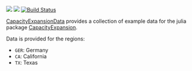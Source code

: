 [![](https://img.shields.io/badge/docs-stable-blue.svg)](https://YoungFaithful.github.io/CapacityExpansionData.jl/stable)
[![](https://img.shields.io/badge/docs-dev-blue.svg)](https://YoungFaithful.github.io/CapacityExpansionData.jl/dev)
[![Build Status](https://travis-ci.com/YoungFaithful/CapacityExpansionData.jl.svg?branch=master)](https://travis-ci.com/YoungFaithful/CapacityExpansionData.jl)

[CapacityExpansionData](https://github.com/YoungFaithful/CapacityExpansionData.jl) provides a collection of example data for the julia package [CapacityExpansion](https://github.com/YoungFaithful/CapacityExpansion.jl).

Data is provided for the regions:
- `GER`: Germany
- `CA`: California
- `TX`: Texas
